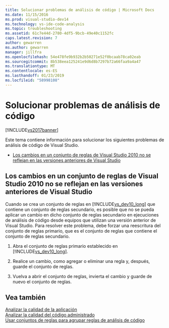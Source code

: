 ```yaml
---
title: Solucionar problemas de análisis de código | Microsoft Docs
ms.date: 11/15/2016
ms.prod: visual-studio-dev14
ms.technology: vs-ide-code-analysis
ms.topic: troubleshooting
ms.assetid: 61c7e44d-2780-4df5-9bcb-49e40c1152fc
caps.latest.revision: 7
author: gewarren
ms.author: gewarren
manager: jillfra
ms.openlocfilehash: 54e478fe9b932b2b50271e52f0bcaab78ca02eab
ms.sourcegitcommit: 8b538eea125241e9d6d8b7297b72a66faa9a4a47
ms.translationtype: MT
ms.contentlocale: es-ES
ms.lasthandoff: 01/23/2019
ms.locfileid: "58998108"
---
```

# <a name="troubleshooting-code-analysis-issues"></a>Solucionar problemas de análisis de código
[!INCLUDE[vs2017banner](../includes/vs2017banner.md)]

Este tema contiene información para solucionar los siguientes problemas de análisis de código de Visual Studio.  
  
-   [Los cambios en un conjunto de reglas de Visual Studio 2010 no se reflejan en las versiones anteriores de Visual Studio](#ChildRuleSetChangesInPreviousVersions)  
  
##  <a name="ChildRuleSetChangesInPreviousVersions"></a> Los cambios en un conjunto de reglas de Visual Studio 2010 no se reflejan en las versiones anteriores de Visual Studio  
 Cuando se crea un conjunto de reglas en [!INCLUDE[vs_dev10_long](../includes/vs-dev10-long-md.md)] que contiene un conjunto de reglas secundario, es posible que no se pueda aplicar un cambio en dicho conjunto de reglas secundario en ejecuciones de análisis de código desde equipos que utilizan una versión anterior de Visual Studio. Para resolver este problema, debe forzar una reescritura del conjunto de reglas primario, que es el conjunto de reglas que contiene el conjunto de reglas secundario.  
  
1.  Abra el conjunto de reglas primario establecido en [!INCLUDE[vs_dev10_long](../includes/vs-dev10-long-md.md)].  
  
2.  Realice un cambio, como agregar o eliminar una regla y, después, guarde el conjunto de reglas.  
  
3.  Vuelva a abrir el conjunto de reglas, invierta el cambio y guarde de nuevo el conjunto de reglas.  
  
## <a name="see-also"></a>Vea también  
 [Analizar la calidad de la aplicación](../code-quality/analyzing-application-quality-by-using-code-analysis-tools.md)   
 [Analizar la calidad del código administrado](../code-quality/analyzing-managed-code-quality-by-using-code-analysis.md)   
 [Usar conjuntos de reglas para agrupar reglas de análisis de código](../code-quality/using-rule-sets-to-group-code-analysis-rules.md)
